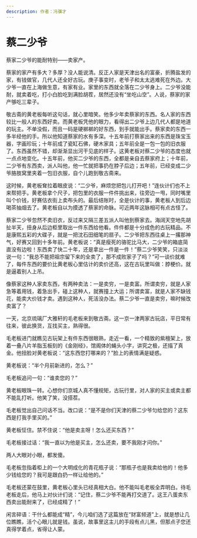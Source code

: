 ```yaml
---
description: 作者：冯骥才
---
```


# 蔡二少爷

蔡家二少爷的能耐特别——卖家产。

蔡家的家产有多大？多厚？没人能说清。反正人家是天津出名的富豪，折腾盐发的家，有钱做官，几代人还全好古玩。庚子事变时，老爷子和太太逃难死在外边。大少爷一直在上海做生意，有家有业。家里的东西就全落在二少爷身上。二少爷没能耐，就卖着吃，打小白脸吃到满脸胡茬，居然还没有“坐吃山空”。人说，蔡家的家产够吃三辈子。

敬古斋的黄老板每听这句话，就心里暗笑。他多少年卖蔡家的东西。名人家的东西较比一般人的东西好卖。而黄老板凭他的眼力，看得出二少爷上边几代人都是地道的玩主。不单没假，而且一码是硬梆梆的好东西，到手就能出手。蔡家卖的东西一多半经他的手。所以他知道蔡家的水有多深。十五年前打蔡家出来的东西是珠宝玉器，字画珍玩；十年前成了瓷缸石佛，硬木家具；五年前全是一包一包的旧衣服了。东西虽然不错，却渐渐显出河干见底的样子。这黄老板对蔡二少爷的态度也就一点点地变化。十五年前，他买二少爷的东西，全都是亲自去蔡家府上；十年前，二少爷有东西卖，派人叫他，他一忙就把事扔在脖子后边；五年前，已经变成二少爷胳肢窝里夹着一包旧衣服，自个儿跑到敬古斋来。

这时候，黄老板耷拉着眼皮说：“二少爷，麻烦您把包儿打开吧！”连伙计们也不上来帮把手。黄老板拿个尺子，把包里的衣服一件件挑出来，往旁边一甩，同时嘴里叫个价钱，好赛估衣街上卖布头的。最后结账时，全是伙计的事，黄老板人到后边喝茶抽烟去了。黄老板自以为摸透了蔡家的命脉。可近两年这脉相可有点古怪了。

蔡家二少爷忽然不卖旧衣，反过来又隔三差五派人叫他到蔡家去。海阔天空地先胡扯半天，扭身从后边柜里取出一件东西给他看。件件都是十分成色的古玩精品。不是康熙五彩的大碟子，就是一把沈石田细笔的扇子。二少爷把东西往桌上一撂那神气，好赛又回到十多年前。黄老板说：“真是瘦死的骆驼比马大，二少爷的箱底简直没有边啦！东西卖了快二十年，还是拿出一件是一件！”蔡二少爷笑笑，只淡淡说一句：“我总不能把祖宗留下来的全卖了，那不成败家子了吗？”可一谈价就难了，每件东西的要价比黄老板心里估计的卖价还高，这在古玩里叫做：脖梗价。就是逼着别人上吊。

像蔡家这种人家卖东西，有两种卖法：一是卖穷，一是卖富。所谓卖穷，就是人家急等着用钱，着急出手，碰上这种人，就赛撞上大运；所谓卖富，就是人家不缺钱花，能卖大价钱才卖。遇到这种人，死活没办法。蔡二少爷一直是卖穷，嘛时候改卖富了？

一天，北京琉璃厂大雅轩的毛老板来到敬古斋。这一京一津两家古玩店，平日常有往来，彼此换货，互找买主，熟得很。

毛老板进门就瞧见古玩架上有件东西很眼熟，走近一看，一个精致的紫檀架上，放着一叠八片羊脂玉板刻的《金刚经》，馆阁体的蝇头小字，讲究之极，还描了真金。他扭脸对黄老板说：“这东西您打哪来的？”脸上的表情满是疑惑。

黄老板说：“半个月前新进的，怎么？”

毛老板追问一句：“谁卖您的？”

黄老板眼珠一转。心想你们京城人真不懂规矩，古玩行里，对人家的买主或卖主都不能乱打听。他笑了笑，没搭茬。

毛老板觉出自己问话不当。改口说：“是不是你们天津的蔡二少爷匀给您的？这东西是打我手里买的。”

黄老板怔住。禁不住说：“他是卖主呀！怎么还买东西？”

毛老板接过话：“我一直以为他是买主，怎么还卖，要不我刚才问你。”

两人大眼对小眼，都发傻。

毛老板忽指着柜上的一个大明成化的青花瓶子说：“那瓶子也是我卖给他的！他多少钱给您的？我可是跟白扔一样让给他的。”

毛老板还蒙在鼓里，黄老板心里头已经真相大白。他不能叫毛老板全弄明白。待毛老板走后，他马上对伙计们说：“记住，蔡二少爷不能再打交道了。这王八蛋卖东西卖出能耐来了，已经成精了！”

闲言碎语：干什么都能成“精”，今儿咱们选了这篇放在“财富频道”上，就是想让几位瞧瞧，活个心眼儿就是钱。虽说，故事里这主儿的手段有点儿黑，但那点子您还真得学着点，省得让人蒙。
